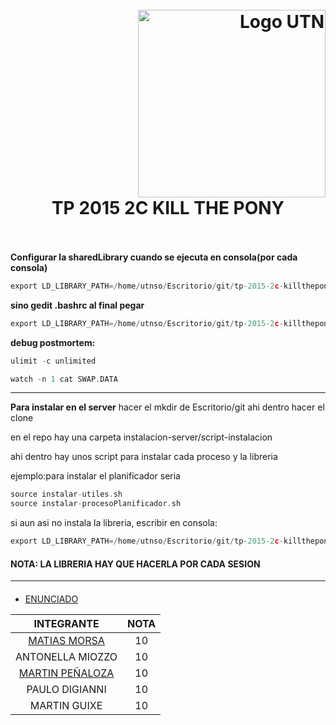 <h1>
  <br>
  <div class="row">
  <div class="column" align = "right" ><a href = "http://dds-jv.github.io"><img src = "https://www.frba.utn.edu.ar/wp-content/uploads/logo-utn.ba-horizontal-e1471367724904.jpg" alt="Logo UTN" width="300"></a></div>
  <div class="column" align= "center">TP 2015 2C KILL THE PONY</div>
</div>
  </br>
</h1>


**Configurar la sharedLibrary cuando se ejecuta en consola(por cada consola)**
```C
export LD_LIBRARY_PATH=/home/utnso/Escritorio/git/tp-2015-2c-killthepony/utiles/Debug
```

**sino gedit .bashrc
al final pegar** 
```C
export LD_LIBRARY_PATH=/home/utnso/Escritorio/git/tp-2015-2c-killthepony/utiles/Debug
```
**debug postmortem:** 
```C
ulimit -c unlimited

watch -n 1 cat SWAP.DATA
```
------------------------------
**Para instalar en el server** hacer el mkdir de Escritorio/git
ahi dentro hacer el clone

en el repo hay una carpeta instalacion-server/script-instalacion

ahi dentro hay unos script para instalar cada proceso y la libreria

ejemplo:para instalar el planificador seria
```C
source instalar-utiles.sh
source instalar-procesoPlanificador.sh
```
si aun asi no instala la libreria, escribir en consola:
```C
export LD_LIBRARY_PATH=/home/utnso/Escritorio/git/tp-2015-2c-killthepony/utiles/Debu
```

#### NOTA: LA LIBRERIA HAY QUE HACERLA POR CADA SESION
-----------------------------------------

#### 
  - [ENUNCIADO](https://github.com/dds-utn/2018-vn-group-19/blob/master/estadoActual.md)

| INTEGRANTE                |       NOTA            |
|  :----------------:       |  :----------------:   |
|     [MATIAS MORSA](https://www.linkedin.com/in/matias-morsa-b8172861/)          |        10             |
|    ANTONELLA  MIOZZO      |        10             |
|    [MARTIN PEÑALOZA](https://github.com/PabloMartinP)    |        10             |
|    PAULO DIGIANNI         |        10             |
|    MARTIN GUIXE           |        10             |


